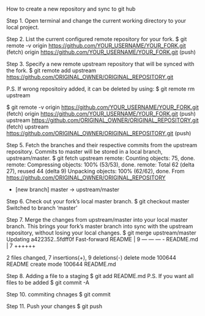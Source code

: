 How to create a new repository and sync to git hub

Step 1. 
Open terminal and change the current working directory to your local project.

Step 2.
List the current configured remote repository for your fork.
$ git remote -v
origin https://github.com/YOUR_USERNAME/YOUR_FORK.git (fetch)
origin https://github.com/YOUR_USERNAME/YOUR_FORK.git (push)

Step 3.
Specify a new remote upstream repository that will be synced with the fork.
$ git remote add upstream https://github.com/ORIGINAL_OWNER/ORIGINAL_REPOSITORY.git

P.S. If wrong repositoiry added, it can be deleted by using:
$ git remote rm upstream

$ git remote -v
 origin https://github.com/YOUR_USERNAME/YOUR_FORK.git (fetch)
 origin https://github.com/YOUR_USERNAME/YOUR_FORK.git (push)
 upstream https://github.com/ORIGINAL_OWNER/ORIGINAL_REPOSITORY.git (fetch)
 upstream https://github.com/ORIGINAL_OWNER/ORIGINAL_REPOSITORY.git (push)

Step 5.
Fetch the branches and their respective commits from the upstream repository. Commits to master will be stored in a local branch, upstream/master.
$ git fetch upstream
 remote: Counting objects: 75, done.
 remote: Compressing objects: 100% (53/53), done.
 remote: Total 62 (delta 27), reused 44 (delta 9)
 Unpacking objects: 100% (62/62), done.
 From https://github.com/ORIGINAL_OWNER/ORIGINAL_REPOSITORY
 * [new branch] master -> upstream/master

Step 6.
Check out your fork’s local master branch.
$ git checkout master
 Switched to branch ‘master’

Step 7. Merge the changes from upstream/master into your local master branch. This brings your fork’s master branch into sync with the upstream repository, without losing your local changes.
$ git merge upstream/master
 Updating a422352..5fdff0f
 Fast-forward
 README | 9 — — — -
 README.md | 7 ++++++

 2 files changed, 7 insertions(+), 9 deletions(-)
 delete mode 100644 README
 create mode 100644 README.md

Step 8. Adding a file to a staging
$ git add README.md
P.S. If you want all files to be added
$ git commit -A

Step 10. commiting chnages
$ git commit

Step 11.
Push your changes
$ git push

